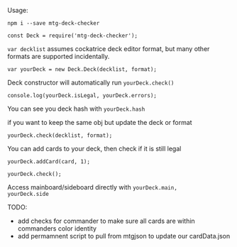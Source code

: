 Usage:

<code>npm i --save mtg-deck-checker</code>

<code>const Deck = require('mtg-deck-checker');</code>
  
<code>var decklist</code> assumes cockatrice deck editor format, but many other formats are supported incidentally.

<code>var yourDeck = new Deck.Deck(decklist, format);</code>
  
Deck constructor will automatically run <code>yourDeck.check()</code>

<code>console.log(yourDeck.isLegal, yourDeck.errors);</code>

You can see you deck hash with <code>yourDeck.hash</code>
  
if you want to keep the same obj but update the deck or format

<code>yourDeck.check(decklist, format);</code>
  
You can add cards to your deck, then check if it is still legal

<code>yourDeck.addCard(card, 1);</code>

<code>yourDeck.check();</code>

Access mainboard/sideboard directly with <code>yourDeck.main, yourDeck.side</code>


TODO:
- add checks for commander to make sure all cards are within commanders color identity 
- add permamnent script to pull from mtgjson to update our cardData.json
